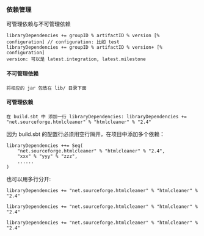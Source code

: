 ### 依赖管理
可管理依赖与不可管理依赖

	libraryDependencies += groupID % artifactID % version [% configuration] // configuration: 比如 test
	libraryDependencies += groupID % artifactID % version+ [% configuration]
	version: 可以是 latest.integration, latest.milestone
#### 不可管理依赖
	将相应的 jar 包放在 lib/ 目录下面
#### 可管理依赖
	在 build.sbt 中 添加一行 libraryDependencies: libraryDependencies += "net.sourceforge.htmlcleaner" % "htmlcleaner" % "2.4"

因为 build.sbt 的配置行必须用空行隔开，在项目中添加多个依赖：

	libraryDependencies ++= Seq(
		"net.sourceforge.htmlcleaner" % "htmlcleaner" % "2.4",
		"xxx" % "yyy" % "zzz",
		......
	)
也可以用多行分开:

	libraryDependencies += "net.sourceforge.htmlcleaner" % "htmlcleaner" % "2.4"

	libraryDependencies += "net.sourceforge.htmlcleaner" % "htmlcleaner" % "2.4"

	libraryDependencies += "net.sourceforge.htmlcleaner" % "htmlcleaner" % "2.4"


